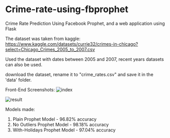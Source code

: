 # Crime-rate-using-fbprophet
Crime Rate Prediction Using Facebook Prophet, and a web application using Flask

The dataset was taken from kaggle:
https://www.kaggle.com/datasets/currie32/crimes-in-chicago?select=Chicago_Crimes_2005_to_2007.csv

Used the dataset with dates between 2005 and 2007, recent years datasets can also be used.

download the dataset, rename it to "crime_rates.csv" and save it in the 'data' folder.

Front-End Screenshots:
![index](https://github.com/user-attachments/assets/7dd6cef2-1510-405d-9442-f725b0afbc44)

![result](https://github.com/user-attachments/assets/53f56eaf-38a3-42b1-a207-51790b13b84c)

Models made: <br>
1. Plain Prophet Model - 96.82% accuracy
2. No Outliers Prophet Model - 98.18% accuracy
3. With-Holidays Prophet Model - 97.04% accuracy
